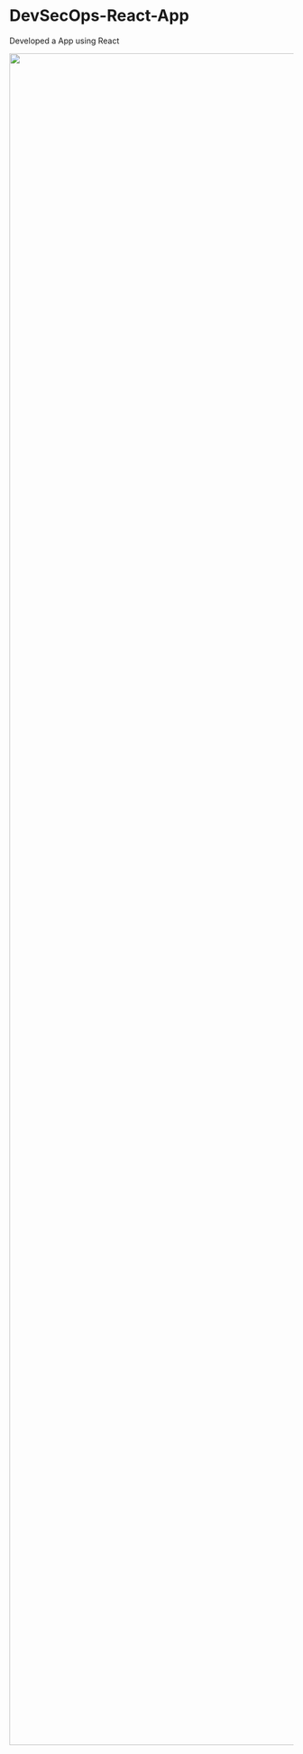 # DevSecOps-React-App
Developed a App using React

<div align="center">

<img align="center" alt="coding" width="3000" src="https://github.com/yash509/DevSecOps-React-App/blob/main/DevSecOps%20Simple%20React%20App%20Deployment.jpg">
</div>
